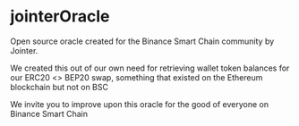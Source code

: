 # jointerOracle

Open source oracle created for the Binance Smart Chain community by Jointer.

We created this out of our own need for retrieving wallet token balances for our ERC20 <> BEP20 swap, something that existed on the Ethereum blockchain but not on BSC

We invite you to improve upon this oracle for the good of everyone on Binance Smart Chain
